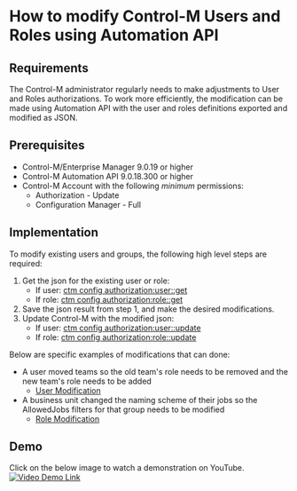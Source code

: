 # How to modify Control-M Users and Roles using Automation API
## Requirements
The Control-M administrator regularly needs to make adjustments to User and Roles authorizations. To work more efficiently, the modification can be made using Automation API with the user and roles definitions exported and modified as JSON.

## Prerequisites
* Control-M/Enterprise Manager 9.0.19 or higher
* Control-M Automation API 9.0.18.300 or higher
* Control-M Account with the following *minimum* permissions:
  * Authorization - Update
  * Configuration Manager - Full

## Implementation
To modify existing users and groups, the following high level steps are required:  
1. Get the json for the existing user or role:
    * If user: [ctm config authorization:user::get <user>](https://docs.bmc.com/docs/display/workloadautomation/API+Services+-+Config+service#Configservice-user_getconfigauthorization:user::get)
    * If role: [ctm config authorization:role::get <role>](https://docs.bmc.com/docs/display/workloadautomation/API+Services+-+Config+service#Configservice-role_getconfigauthorization:role::get)
2. Save the json result from step 1, and make the desired modifications.
3. Update Control-M with the modified json:
    * If user: [ctm config authorization:user::update <user> <userFile>](https://docs.bmc.com/docs/display/workloadautomation/API+Services+-+Config+service#Configservice-user_updateconfigauthorization:user::update)
    * If role: [ctm config authorization:role::update <role> <roleFile>](https://docs.bmc.com/docs/display/workloadautomation/API+Services+-+Config+service#Configservice-role_updateconfigauthorization:role::update)

Below are specific examples of modifications that can done:
- A user moved teams so the old team's role needs to be removed and the new team's role needs to be added
    * [User Modification](./examples/user-mod)
- A business unit changed the naming scheme of their jobs so the AllowedJobs filters for that group needs to be modified
    * [Role Modification](./examples/role-mod)

## Demo
Click on the below image to watch a demonstration on YouTube.  
[![Video Demo Link](https://img.youtube.com/vi/Dqn849XK94g/0.jpg "Video Demo on YouTube")](https://youtu.be/Dqn849XK94g)

